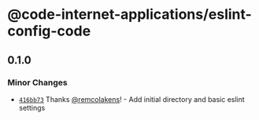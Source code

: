 # @code-internet-applications/eslint-config-code

## 0.1.0

### Minor Changes

- [`416bb73`](https://github.com/code-internet-applications/cbt-hydrogen/commit/416bb73b333a680567060486492ecf21585c6551)
  Thanks [@remcolakens](https://github.com/remcolakens)! - Add initial directory
  and basic eslint settings
